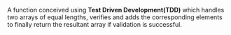 A function conceived using **Test Driven Development(TDD)** which handles two arrays of equal lengths, verifies and adds the corresponding elements to finally return the resultant array if validation is successful.
